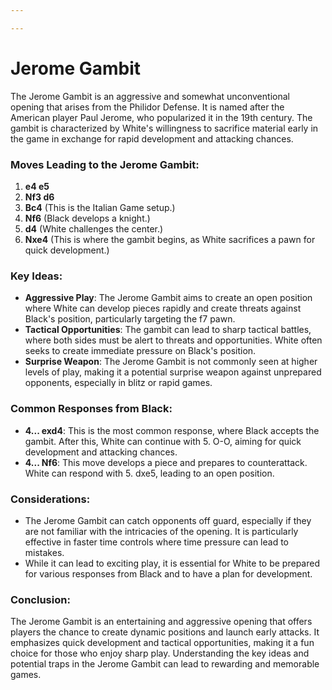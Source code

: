 ```yaml
---

---
```

# Jerome Gambit

The Jerome Gambit is an aggressive and somewhat unconventional opening that arises from the Philidor Defense. It is named after the American player Paul Jerome, who popularized it in the 19th century. The gambit is characterized by White's willingness to sacrifice material early in the game in exchange for rapid development and attacking chances.

### Moves Leading to the Jerome Gambit:

1. **e4 e5**
2. **Nf3 d6**
3. **Bc4** (This is the Italian Game setup.)
4. **Nf6** (Black develops a knight.)
5. **d4** (White challenges the center.)
6. **Nxe4** (This is where the gambit begins, as White sacrifices a pawn for quick development.)

### Key Ideas:

- **Aggressive Play**: The Jerome Gambit aims to create an open position where White can develop pieces rapidly and create threats against Black's position, particularly targeting the f7 pawn.
- **Tactical Opportunities**: The gambit can lead to sharp tactical battles, where both sides must be alert to threats and opportunities. White often seeks to create immediate pressure on Black's position.
- **Surprise Weapon**: The Jerome Gambit is not commonly seen at higher levels of play, making it a potential surprise weapon against unprepared opponents, especially in blitz or rapid games.

### Common Responses from Black:

- **4... exd4**: This is the most common response, where Black accepts the gambit. After this, White can continue with 5. O-O, aiming for quick development and attacking chances.
- **4... Nf6**: This move develops a piece and prepares to counterattack. White can respond with 5. dxe5, leading to an open position.

### Considerations:

- The Jerome Gambit can catch opponents off guard, especially if they are not familiar with the intricacies of the opening. It is particularly effective in faster time controls where time pressure can lead to mistakes.
- While it can lead to exciting play, it is essential for White to be prepared for various responses from Black and to have a plan for development.

### Conclusion:

The Jerome Gambit is an entertaining and aggressive opening that offers players the chance to create dynamic positions and launch early attacks. It emphasizes quick development and tactical opportunities, making it a fun choice for those who enjoy sharp play. Understanding the key ideas and potential traps in the Jerome Gambit can lead to rewarding and memorable games.